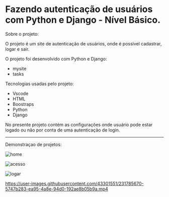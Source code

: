 # Fazendo autenticação de usuários com Python e Django - Nível Básico.

Sobre o projeto:

O projeto é um site de autenticação de usuários, onde é possível cadastrar, logar e sair.


O projeto foi desenvolvido com Python e Django:

- mysite
- tasks


Tecnologias usadas pelo projeto:
- Vscode
- HTML
- Boostraps
- Python
- Django


No presente projeto contém as configurações onde usuário pode estar logado ou não por conta de uma autenticação de login.


-----------------------------------------------------------------------------------------------------------------------
Demonstraçao de projetos:


![home](https://user-images.githubusercontent.com/43301551/231784649-aa01029d-4593-4484-a0a2-c3e04b9ec388.jpg)


![acesso](https://user-images.githubusercontent.com/43301551/231784669-dd9f6f8b-f4aa-480f-98bc-0c89cf8562dd.jpg)


![logar](https://user-images.githubusercontent.com/43301551/231784682-767828a8-b89d-4b68-ac46-fdb939ea48fb.jpg)




https://user-images.githubusercontent.com/43301551/231785670-5747b283-ea95-4a8e-94d0-192ae8b05b9a.mp4


